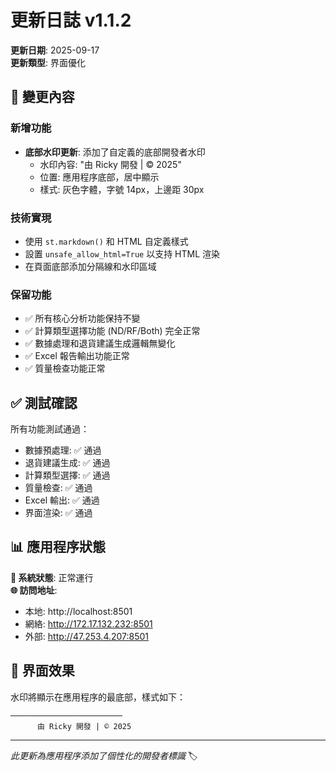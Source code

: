 # 更新日誌 v1.1.2

**更新日期**: 2025-09-17  
**更新類型**: 界面優化

## 🔄 變更內容

### 新增功能
- **底部水印更新**: 添加了自定義的底部開發者水印
  - 水印內容: "由 Ricky 開發 | © 2025"
  - 位置: 應用程序底部，居中顯示
  - 樣式: 灰色字體，字號 14px，上邊距 30px

### 技術實現
- 使用 `st.markdown()` 和 HTML 自定義樣式
- 設置 `unsafe_allow_html=True` 以支持 HTML 渲染
- 在頁面底部添加分隔線和水印區域

### 保留功能
- ✅ 所有核心分析功能保持不變
- ✅ 計算類型選擇功能 (ND/RF/Both) 完全正常
- ✅ 數據處理和退貨建議生成邏輯無變化
- ✅ Excel 報告輸出功能正常
- ✅ 質量檢查功能正常

## ✅ 測試確認

所有功能測試通過：
- 數據預處理: ✅ 通過
- 退貨建議生成: ✅ 通過 
- 計算類型選擇: ✅ 通過
- 質量檢查: ✅ 通過
- Excel 輸出: ✅ 通過
- 界面渲染: ✅ 通過

## 📊 應用程序狀態

**🚀 系統狀態**: 正常運行  
**🌐 訪問地址**: 
- 本地: http://localhost:8501
- 網絡: http://172.17.132.232:8501
- 外部: http://47.253.4.207:8501

## 🎨 界面效果

水印將顯示在應用程序的最底部，樣式如下：
```
─────────────────────────
      由 Ricky 開發 | © 2025
```

---
*此更新為應用程序添加了個性化的開發者標識* 🏷️
